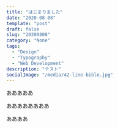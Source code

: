 ```yaml
---
title: "はじまりました"
date: "2020-08-08"
template: "post"
draft: false
slug: "20200808"
category: "None"
tags:
  - "Design"
  - "Typography"
  - "Web Development"
description: "テスト"
socialImage: "/media/42-line-bible.jpg"
---
```


あああああ

ああああああああ

ああああ
